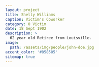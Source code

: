```yaml
---
layout: project
title: Shelly Williams
caption: Victim's Coworker
category: 0 Victim
date: 18 Sept 1902
description: >
  62 year old Retiree from Louisville.
image: 
  path: /assets/img/people/john-doe.jpg
accent_color: '#858585'
sitemap: true
---
```

